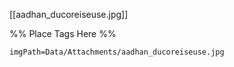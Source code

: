 <span class='gallery-span-info'> [[aadhan_ducoreiseuse.jpg]] </span>

%% Place Tags Here %%
```gallery-info
imgPath=Data/Attachments/aadhan_ducoreiseuse.jpg
```
